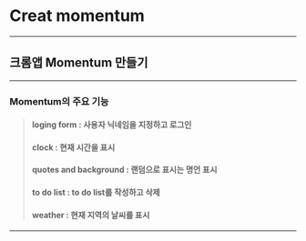 # Creat momentum

---

## 크롬앱 Momentum 만들기

---

### Momentum의 주요 기능

> #### loging form : 사용자 닉네임을 지정하고 로그인
>
> #### clock : 현재 시간을 표시
>
> #### quotes and background : 랜덤으로 표시는 명언 표시
>
> #### to do list : to do list를 작성하고 삭제
>
> #### weather : 현재 지역의 날씨를 표시

---
